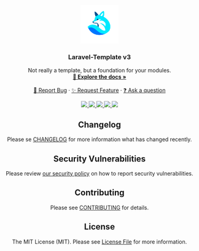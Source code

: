 <br />
<div align="center">
  <a href="https://github.com/CyanFox-Projects/Laravel-Template/tree/v3">
    <img src="https://raw.githubusercontent.com/CyanFox-Projects/Data/main/Branding/Logos/Logo_Transparent.svg" alt="Logo" width="100" height="100">
  </a>

<h3 align="center">Laravel-Template v3</h3>

  <p align="center">
    Not really a template, but a foundation for your modules.
    <br />
    <a href="https://github.com/CyanFox-Projects/Laravel-Template/wiki"><strong>📖 Explore the docs »</strong></a>
    <br />
    <br />
    <a href="https://github.com/CyanFox-Projects/Laravel-Template/issues/new?labels=bug&template=bug.yml">🐛 Report Bug</a>
    ·
    <a href="https://github.com/CyanFox-Projects/Laravel-Template/discussions/new?category=ideas">✨ Request Feature</a>
    ·
    <a href="https://github.com/CyanFox-Projects/Laravel-Template/discussions/new?category=q-a">❓ Ask a question</a>
  </p>
</div>

<div align="center">
    <a href="https://github.com/CyanFox-Projects/Laravel-Template/graphs/contributors" alt="Contributors">
        <img src="https://img.shields.io/github/contributors/CyanFox-Projects/Laravel-Template.svg?style=for-the-badge" />
    </a>
    <a href="https://github.com/CyanFox-Projects/Laravel-Template/network/members" alt="Forks">
        <img src="https://img.shields.io/github/forks/CyanFox-Projects/Laravel-Template.svg?style=for-the-badge" />
    </a>
    <a href="https://github.com/CyanFox-Projects/Laravel-Template/network/members" alt="Stars">
        <img src="https://img.shields.io/github/stars/CyanFox-Projects/Laravel-Template.svg?style=for-the-badge" />
    </a>
    <a href="https://github.com/CyanFox-Projects/Laravel-Template/stargazers" alt="Issues">
        <img src="https://img.shields.io/github/issues/CyanFox-Projects/Laravel-Template.svg?style=for-the-badge" />
    </a>
    <a href="https://github.com/CyanFox-Projects/Laravel-Template/issues" alt="Issues">
        <img src="https://img.shields.io/github/issues/CyanFox-Projects/Laravel-Template.svg?style=for-the-badge" />
    </a>
</div>

<div align="center">

## Changelog

Please se [CHANGELOG](CHANGELOG) for more information what has changed recently.

## Security Vulnerabilities

Please review [our security policy](SECURITY.md) on how to report security vulnerabilities.

## Contributing

Please see [CONTRIBUTING](CONTRIBUTING.md) for details.

## License

The MIT License (MIT). Please see [License File](LICENSE.md) for more information.
</div>
